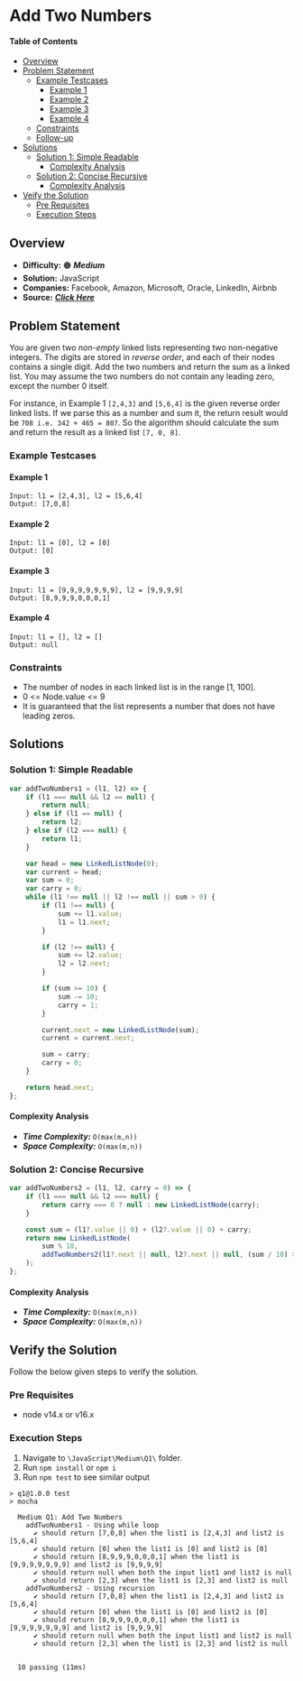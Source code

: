 # Add Two Numbers

#### Table of Contents
- [Overview](#overview)
- [Problem Statement](#problem-statement)
    - [Example Testcases](#example-testcases)
        - [Example 1](#example-1)
        - [Example 2](#example-2)
        - [Example 3](#example-3)
        - [Example 4](#example-4)
    - [Constraints](#constraints)
    - [Follow-up](#follow-up)
- [Solutions](#solutions)
    - [Solution 1: Simple Readable](#solution-1-simple-readable)
        - [Complexity Analysis](#complexity-analysis)
    - [Solution 2: Concise Recursive](#solution-2-concise-recursive)
        - [Complexity Analysis](#complexity-analysis-1)
- [Veify the Solution](#verify-the-solution)
    - [Pre Requisites](#pre-requisites)
    - [Execution Steps](#execution-steps)

## Overview

- **Difficulty:** :orange_circle: ***Medium***
- **Solution:** JavaScript
- **Companies:** Facebook, Amazon, Microsoft, Oracle, LinkedIn, Airbnb
- **Source:** ***[Click Here](https://leetcode.com/problems/add-two-numbers/)***


## Problem Statement

You are given two *non-empty* linked lists representing two non-negative integers. The digits are stored in *reverse order*, and each of their nodes contains a single digit. Add the two numbers and return the sum as a linked list. You may assume the two numbers do not contain any leading zero, except the number 0 itself.

For instance, in Example 1 `[2,4,3]` and `[5,6,4]` is the given reverse order linked lists. If we parse this as a number and sum it, the return result would be `708 i.e. 342 + 465 = 807`. So the algorithm should calculate the sum and return the result as a linked list `[7, 0, 8]`. 

### Example Testcases

#### Example 1
```
Input: l1 = [2,4,3], l2 = [5,6,4]
Output: [7,0,8]
```

#### Example 2
```
Input: l1 = [0], l2 = [0]
Output: [0]
```

#### Example 3
```
Input: l1 = [9,9,9,9,9,9,9], l2 = [9,9,9,9]
Output: [8,9,9,9,0,0,0,1]
```

#### Example 4
```
Input: l1 = [], l2 = []
Output: null
```

### Constraints
- The number of nodes in each linked list is in the range [1, 100].
- 0 <= Node.value <= 9
- It is guaranteed that the list represents a number that does not have leading zeros.

## Solutions

### Solution 1: Simple Readable

```javascript
var addTwoNumbers1 = (l1, l2) => {
    if (l1 === null && l2 == null) {
        return null;
    } else if (l1 == null) {
        return l2;
    } else if (l2 === null) {
        return l1;
    }

    var head = new LinkedListNode(0);
    var current = head;
    var sum = 0;
    var carry = 0;
    while (l1 !== null || l2 !== null || sum > 0) {
        if (l1 !== null) {
            sum += l1.value;
            l1 = l1.next;
        }

        if (l2 !== null) {
            sum += l2.value;
            l2 = l2.next;
        }

        if (sum >= 10) {
            sum -= 10;
            carry = 1;
        }

        current.next = new LinkedListNode(sum);
        current = current.next;

        sum = carry;
        carry = 0;
    }

    return head.next;
};
```
#### Complexity Analysis
- ***Time Complexity:*** `O(max(m,n))`
- ***Space Complexity:*** `O(max(m,n))`

### Solution 2: Concise Recursive

```javascript
var addTwoNumbers2 = (l1, l2, carry = 0) => {
    if (l1 === null && l2 === null) {
        return carry === 0 ? null : new LinkedListNode(carry);
    }

    const sum = (l1?.value || 0) + (l2?.value || 0) + carry;
    return new LinkedListNode(
        sum % 10,
        addTwoNumbers2(l1?.next || null, l2?.next || null, (sum / 10) >> 0)
    );
};
```
#### Complexity Analysis
- ***Time Complexity:*** `O(max(m,n))`
- ***Space Complexity:*** `O(max(m,n))`

## Verify the Solution
Follow the below given steps to verify the solution.

### Pre Requisites
- node v14.x or v16.x

### Execution Steps
1. Navigate to `\JavaScript\Medium\Q1\` folder.
1. Run `npm install` or `npm i`
1. Run `npm test` to see similar output
```
> q1@1.0.0 test
> mocha

  Medium Q1: Add Two Numbers
    addTwoNumbers1 - Using while loop
      ✔ should return [7,0,8] when the list1 is [2,4,3] and list2 is [5,6,4]
      ✔ should return [0] when the list1 is [0] and list2 is [0]
      ✔ should return [8,9,9,9,0,0,0,1] when the list1 is [9,9,9,9,9,9,9] and list2 is [9,9,9,9]
      ✔ should return null when both the input list1 and list2 is null
      ✔ should return [2,3] when the list1 is [2,3] and list2 is null
    addTwoNumbers2 - Using recursion
      ✔ should return [7,0,8] when the list1 is [2,4,3] and list2 is [5,6,4]
      ✔ should return [0] when the list1 is [0] and list2 is [0]
      ✔ should return [8,9,9,9,0,0,0,1] when the list1 is [9,9,9,9,9,9,9] and list2 is [9,9,9,9]
      ✔ should return null when both the input list1 and list2 is null
      ✔ should return [2,3] when the list1 is [2,3] and list2 is null


  10 passing (11ms)

```
